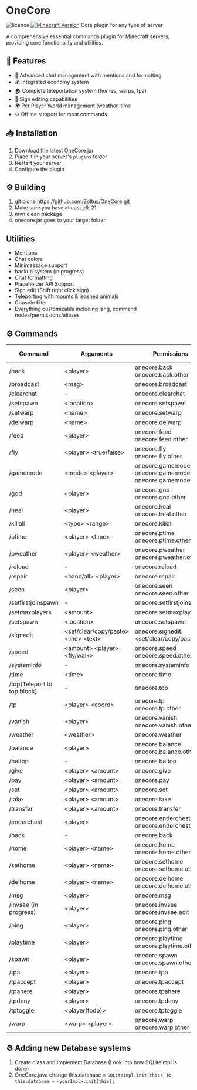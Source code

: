 <div>
<h1 style="margin: 0;font-weight: 700;font-family:-apple-system,BlinkMacSystemFont,Segoe UI,Helvetica,Arial,sans-serif,Apple Color Emoji,Segoe UI Emoji">OneCore</h1>

![licence](https://img.shields.io/badge/License-GPL-brightgreen)
[![Minecraft Version](https://img.shields.io/badge/Minecraft-1.20+-brightgreen.svg)]()
Core plugin for any type of server

A comprehensive essential commands plugin for Minecraft servers, providing core functionality and utilities.

## 🚀 Features

- 💬 Advanced chat management with mentions and formatting
- 💰 Integrated economy system
- 🏠 Complete teleportation system (homes, warps, tpa)
- 📝 Sign editing capabilities
- 🌍 Per Player World management (weather, time
- ⚙️ Offline support for most commands

## 📥 Installation

1. Download the latest OneCore.jar
2. Place it in your server's `plugins` folder
3. Restart your server
4. Configure the plugin

## ⚙️ Building
1. git clone https://github.com/Zoltus/OneCore.git
2. Make sure you have atleast jdk 21
3. mvn clean package
4. onecore.jar goes to your target folder

## Utilities
- Mentions
- Chat colors
- Minimessage support
- backup system (in progress)
- Chat formatting
- Placeholder API Support
- Sign edit (Shift right click sign)
- Teleporting with mounts & leashed animals
- Console filter
- Everything customizable including lang, command nodes/permissions/aliases

## ⚙️ Commands

| Command                     | Arguments                               | Permissions                                                           | Offline Support |
|-----------------------------|-----------------------------------------|-----------------------------------------------------------------------|-----------------|
| /back                       | \<player>                               | onecore.back<br>onecore.back.other                                    | false           |
| /broadcast                  | \<msg>                                  | onecore.broadcast                                                     | -               |
| /clearchat                  | -                                       | onecore.clearchat                                                     | -               |
| /setspawn                   | \<location>                             | onecore.setspawn                                                      | -               |
| /setwarp                    | \<name>                                 | onecore.setwarp                                                       | -               |
| /delwarp                    | \<name>                                 | onecore.delwarp                                                       | -               |
| /feed                       | \<player>                               | onecore.feed<br>onecore.feed.other                                    | true            |
| /fly                        | \<player> \<true/false>                 | onecore.fly<br>onecore.fly.other                                      | true            |
| /gamemode                   | \<mode> \<player>                       | onecore.gamemode<br>onecore.gamemode.other<br>onecore.gamemode.<mode> | true            |
| /god                        | \<player>                               | onecore.god<br>onecore.god.other                                      | true            |
| /heal                       | \<player>                               | onecore.heal<br>onecore.heal.other                                    | true            |
| /killall                    | \<type> \<range>                        | onecore.killall                                                       | -               |
| /ptime                      | \<player> \<time>                       | onecore.ptime<br>onecore.ptime.other                                  | false           |
| /pweather                   | \<player> \<weather>                    | onecore.pweather<br>onecore.pweather.other                            | false           |
| /reload                     | -                                       | onecore.reload                                                        | -               |
| /repair                     | \<hand/all> \<player>                   | onecore.repair                                                        | false           |
| /seen                       | \<player>                               | onecore.seen<br>onecore.seen.other                                    | true            |
| /setfirstjoinspawn          | -                                       | onecore.setfirstjoinspawn                                             | -               |
| /setmaxplayers              | \<amount>                               | onecore.setmaxplayers                                                 | -               |
| /setspawn                   | \<location>                             | onecore.setspawn                                                      | -               |
| /signedit                   | \<set/clear/copy/paste> \<line> \<text> | onecore.signedit.<set/clear/copy/paste>                               | -               |
| /speed                      | \<amount> \<player> \<fly/walk>         | onecore.speed<br>onecore.speed.other                                  | true            |
| /systeminfo                 | -                                       | onecore.systeminfo                                                    | -               |
| /time                       | \<time>                                 | onecore.time                                                          | -               |
| /top(Teleport to top block) | -                                       | onecore.top                                                           | false           |
| /tp                         | \<player> \<coord>                      | onecore.tp<br>onecore.tp.other                                        | -               |
| /vanish                     | \<player>                               | onecore.vanish<br>onecore.vanish.other                                | true            |
| /weather                    | \<weather>                              | onecore.weather                                                       | -               |
| /balance                    | \<player>                               | onecore.balance<br>onecore.balance.other                              | true            |
| /baltop                     | -                                       | onecore.baltop                                                        | true            |
| /give                       | \<player> \<amount>                     | onecore.give                                                          | true            |
| /pay                        | \<player> \<amount>                     | onecore.pay                                                           | true            |
| /set                        | \<player> \<amount>                     | onecore.set                                                           | true            |
| /take                       | \<player> \<amount>                     | onecore.take                                                          | true            |
| /transfer                   | \<player> \<amount>                     | onecore.transfer                                                      | true            |
| /enderchest                 | \<player>                               | onecore.enderchest<br>onecore.enderchest.other                        | true            |
| /back                       | -                                       | onecore.back                                                          | -               |
| /home                       | \<player> \<name>                       | onecore.home<br>onecore.home.other                                    | true            |
| /sethome                    | \<player> \<name>                       | onecore.sethome<br>onecore.sethome.other                              | true            |
| /delhome                    | \<player> \<name>                       | onecore.delhome<br>onecore.delhome.other                              | true            |
| /msg                        | \<player>                               | onecore.msg                                                           | -               |
| /invsee   (in progress)     | \<player>                               | onecore.invsee<br>onecore.invsee.edit                                 | true            |
| /ping                       | \<player>                               | onecore.ping<br>onecore.ping.other                                    | -               |
| /playtime                   | \<player>                               | onecore.playtime<br>onecore.playtime.other                            | true            |
| /spawn                      | \<player>                               | onecore.spawn<br>onecore.spawn.other                                  | true            |
| /tpa                        | \<player>                               | onecore.tpa                                                           | -               |
| /tpaccept                   | \<player>                               | onecore.tpaccept                                                      | -               |
| /tpahere                    | \<player>                               | onecore.tpahere                                                       | -               |
| /tpdeny                     | \<player>                               | onecore.tpdeny                                                        | -               |
| /tptoggle                   | \<player(todo)>                         | onecore.tptoggle                                                      | -               |
| /warp                       | \<warp> \<player>                       | onecore.warp<br>onecore.warp.other                                    | true            |

## ⚙️ Adding new Database systems
1. Create class and Implement Database (Look into how SQLiteImpl is done)
2. OneCore.java change this.database = `SQLiteImpl.init(this);` to `this.database = <yourImpl>.init(this);`

</div>

